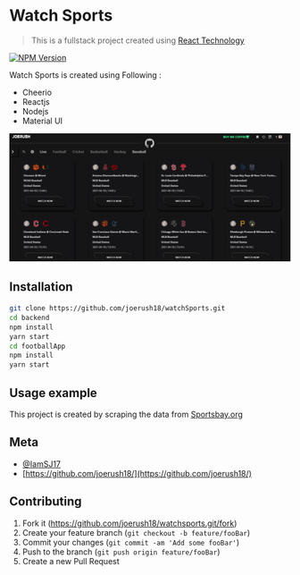 # Watch Sports
> This is a fullstack project created using [React Technology](https://reactjs.org/)

[![NPM Version][npm-image]][npm-url]

Watch Sports is created using Following :
- Cheerio
- Reactjs
- Nodejs
- Material UI

![](header.png)

## Installation

```sh
git clone https://github.com/joerush18/watchSports.git
cd backend
npm install
yarn start
cd footballApp
npm install
yarn start

```

## Usage example

This project is created by scraping the data from [Sportsbay.org](sportsbay.org)


## Meta

- [@IamSJ17](https://twitter.com/IamSJ17)
- [https://github.com/joerush18/](https://github.com/joerush18/)

## Contributing

1. Fork it (<https://github.com/joerush18/watchsports.git/fork>)
2. Create your feature branch (`git checkout -b feature/fooBar`)
3. Commit your changes (`git commit -am 'Add some fooBar'`)
4. Push to the branch (`git push origin feature/fooBar`)
5. Create a new Pull Request

<!-- Markdown link & img dfn's -->
[npm-image]: https://img.shields.io/npm/v/datadog-metrics.svg?style=flat-square
[npm-url]: https://npmjs.org/package/datadog-metrics
[npm-downloads]: https://img.shields.io/npm/dm/datadog-metrics.svg?style=flat-square
[wiki]: https://github.com/joerush18/watchsports.git/wiki
